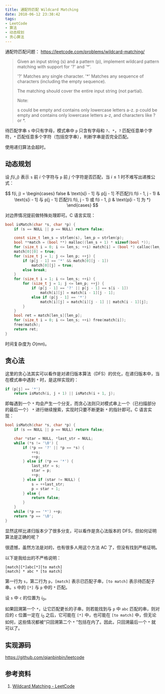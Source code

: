 ```yaml
---
title: 通配符匹配 Wildcard Matching
date: 2018-06-12 23:38:42
tags:
- LeetCode
- 算法
- 动态规划
- 贪心算法
---
```


通配符匹配问题：
<https://leetcode.com/problems/wildcard-matching/>

> Given an input string (s) and a pattern (p), implement wildcard pattern matching with support for '?' and '*'.
> 
> '?' Matches any single character.
> '*' Matches any sequence of characters (including the empty sequence).
> 
> The matching should cover the entire input string (not partial).
> 
> Note:
> 
> s could be empty and contains only lowercase letters a-z.
> p could be empty and contains only lowercase letters a-z, and characters like ? or *.

待匹配字串 `s` 中只有字母，模式串中 `p` 只含有字母和 `?`、`*`，`?` 匹配任意单个字符，`*` 匹配任意多个字符（包括空字串），判断字串是否完全匹配。

使用递归算法会超时。

<!-- more -->

## 动态规划

设 $f(i, j)$ 表示 `s` 前 $i$ 个字符与 `p` 前 $j$ 个字符是否匹配，当 $i \le 1$ 时不难写出递推公式：

$$
f(i, j) =
\begin{cases}
false & \text{s[i - 1] 与 p[j - 1] 不匹配}\\
f(i - 1, j - 1) & \text{s[i - 1] 与 p[j - 1] 匹配}\\
f(i, j - 1) 或 f(i - 1, j) & \text{p[i - 1] 为 *}
\end{cases}
$$

对边界情况提前做特殊处理即可。C 语言实现：

```c
bool isMatch(char *s, char *p) {
    if (s == NULL || p == NULL) return false;

    const size_t len_s = strlen(s), len_p = strlen(p);
    bool **match = (bool **) malloc((len_s + 1) * sizeof(bool *));
    for (size_t i = 0; i <= len_s; ++i) match[i] = (bool *) calloc(len_p + 1, sizeof(bool));
    match[0][0] = true;
    for (size_t j = 1; j <= len_p; ++j) {
        if (p[j - 1] == '*' && match[0][j - 1])
            match[0][j] = true;
        else break;
    }
    for (size_t i = 1; i <= len_s; ++i) {
        for (size_t j = 1; j <= len_p; ++j) {
            if (p[j - 1] == '?' || p[j - 1] == s[i - 1])
                match[i][j] = match[i - 1][j - 1];
            else if (p[j - 1] == '*')
                match[i][j] = match[i][j - 1] || match[i - 1][j];
        }
    }
    bool ret = match[len_s][len_p];
    for (size_t i = 0; i <= len_s; ++i) free(match[i]);
    free(match);
    return ret;
}
```

时间复杂度为 $O(mn)$。

## 贪心法

这里的贪心法其实可以看作是对递归版本算法（DFS）的优化，在递归版本中，当在模式串中遇到 `*` 时，是这样实现的：

```c
if (p[j] == '*')
    return isMatch(i, j + 1) || isMatch(i + 1, j);
```

即每遇到一个 `*` 均会产生一个分支，而贪心法则只对模式串上一个（已扫描部分的最后一个） `*` 进行继续搜索，实现时只要不断更新 `*` 的指针即可。C 语言实现：

```c
bool isMatch(char *s, char *p) {
    if (s == NULL || p == NULL) return false;

    char *star = NULL, *last_str = NULL;
    while (*s != '\0') {
        if (*p == '?' || *p == *s) {
            ++s;
            ++p;
        } else if (*p == '*') {
            last_str = s;
            star = p;
            ++p;
        } else if (star != NULL) {
            s = ++last_str;
            p = star + 1;
        } else {
            return false;
        }
    }
    while (*p == '*') ++p;
    return *p == '\0';
}
```

显然这样比递归版本少了很多分支，可以看作是贪心法版本的 DFS，但如何证明算法是正确的呢？

很遗憾，虽然方法是对的，也有很多人用这个方法 AC 了，但没有找到严格证明。

以下是我给出的不严格说明：

```
[match][*]abc[*][to match]
[match] * abc * [to match]
```

第一行为 `s`，第二行为 `p`，`[match]` 表示已匹配子串，`[to match]` 表示待匹配子串。`s` 中的 `[*]` 与 `p` 中的 `*` 匹配。

设 `s` 中 `c` 的位置为 $i_0$。

如果回溯第一个 `*`，让它匹配更长的子串，则若能找到与 `p` 中 `abc` 匹配的串，则对应的 `c` 位置一定在 $i_0$ 之后，它可能在 `[*]` 中，也可能在 `[to match]` 中，但无论如何，这些情况都被“只回溯第二个 `*` ”包括在内了。因此，只回溯最后一个 `*` 就可以了。

## 实现源码

<https://github.com/qianbinbin/leetcode>

## 参考资料

1. [Wildcard Matching - LeetCode](https://leetcode.com/problems/wildcard-matching/discuss/17810/Linear-runtime-and-constant-space-solution)
